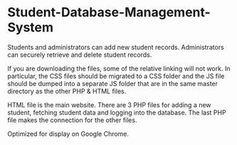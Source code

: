 # Student-Database-Management-System
Students and administrators can add new student records. Administrators can securely retrieve and delete student records.

If you are downloading the files, some of the relative linking will not work. 
In particular, the CSS files should be migrated to a CSS folder
and the JS file should be dumped into a separate JS folder 
that are in the same master directory as the other PHP & HTML files. 

HTML file is the main website. 
There are 3 PHP files for adding a new student, fetching student data and logging into the database.
The last PHP file makes the connection for the other files. 

Optimized for display on Google Chrome.
